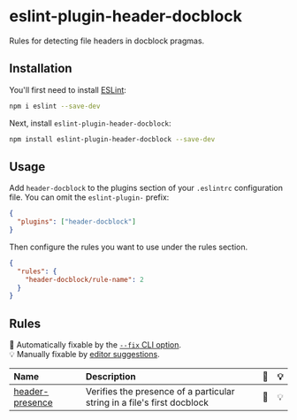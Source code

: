 # eslint-plugin-header-docblock

Rules for detecting file headers in docblock pragmas.

## Installation

You'll first need to install [ESLint](https://eslint.org/):

```sh
npm i eslint --save-dev
```

Next, install `eslint-plugin-header-docblock`:

```sh
npm install eslint-plugin-header-docblock --save-dev
```

## Usage

Add `header-docblock` to the plugins section of your `.eslintrc` configuration file. You can omit the `eslint-plugin-` prefix:

```json
{
  "plugins": ["header-docblock"]
}
```

Then configure the rules you want to use under the rules section.

```json
{
  "rules": {
    "header-docblock/rule-name": 2
  }
}
```

## Rules

<!-- begin auto-generated rules list -->

🔧 Automatically fixable by the [`--fix` CLI option](https://eslint.org/docs/user-guide/command-line-interface#--fix).\
💡 Manually fixable by [editor suggestions](https://eslint.org/docs/developer-guide/working-with-rules#providing-suggestions).

| Name                                             | Description                                                             | 🔧  | 💡  |
| :----------------------------------------------- | :---------------------------------------------------------------------- | :-- | :-- |
| [header-presence](docs/rules/header-presence.md) | Verifies the presence of a particular string in a file's first docblock | 🔧  | 💡  |

<!-- end auto-generated rules list -->
